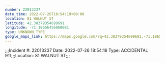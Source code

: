 ```yaml
---
number: 22013237
date_time: 2022-07-26T18:54:19+00:00
location: 81 WALNUT ST
latitude: 42.38379354699691
longitude: -71.18656456060081
type: UNKNOWN TYPE
google_maps_link: https://maps.google.com/?q=42.38379354699691,-71.18656456060081
---
```


;;;Incident #: 22013237  Date: 2022-07-26 18:54:19   Type: ACCIDENTAL 911;;;Location: 81 WALNUT ST;;;
